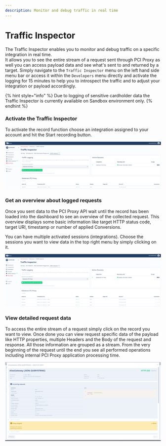 ```yaml
---
description: Monitor and debug traffic in real time
---
```


# Traffic Inspector

The Traffic Inspector enables you to monitor and debug traffic on a specific integration in real time. \
It allows you to see the entire stream of a request sent through PCI Proxy as well you can access payload data and see what's sent to and returned by a target. Simply navigate to the `Traffic Inspector` menu on the left hand side menu bar or access it within the `Developers` menu directly and activate the logging for 15 minutes to help you to introspect the traffic and to adjust your integration or payload accordingly. 

{% hint style="info" %}
Due to logging of sensitive cardholder data the Traffic Inspector is currently available on Sandbox environment only. 
{% endhint %}

### Activate the Traffic Inspector

To activate the record function choose an integration assigned to your account and hit the Start recording button.

![How to activate traffic logging](<../../.gitbook/assets/image (15).png>)

### Get an overview about logged requests 

Once you sent data to the PCI Proxy API wait until the record has been loaded into the dashboard to see an overview of the collected request. This overview displays some basic information like target HTTP status code, target URI, timestamp or number of applied Conversions. 

You can have multiple activated sessions (integrations). Choose the sessions you want to view data in the top right menu by simply clicking on it. 

![Request overview](<../../.gitbook/assets/image (16).png>)

### View detailed request data

To access the entire stream of a request simply click on the record you want to view. Once done you can view request specific data of the payload like HTTP properties, multiple Headers and the Body of the request and response.  All those information are grouped as a stream. From the very beginning of the request until the end you see all performed operations including internal PCI Proxy application processing time. 

![Request data](<../../.gitbook/assets/image (17).png>)
